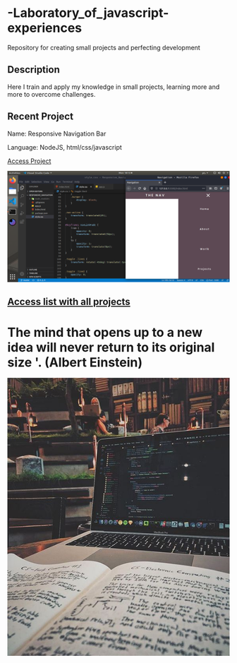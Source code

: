 # -Laboratory_of_javascript-experiences
Repository for creating small projects and perfecting development

## Description
Here I train and apply my knowledge in small projects, learning more and more to overcome challenges.

## Recent Project
  Name: Responsive Navigation Bar
  
  Language: NodeJS, html/css/javascript
  
  <a href='https://github.com/lycan-nt/-Laboratory_of_javascript-experiences/tree/master/Responsive_Navigation' target="_blank" >Access Project</a>
  
  <img src='https://github.com/lycan-nt/-Laboratory_of_javascript-experiences/blob/master/Responsive_Navigation/1.PNG'>
  
## <a href='https://github.com/lycan-nt/-Laboratory_of_javascript-experiences/wiki/List'> Access list with all projects </a>

# The mind that opens up to a new idea will never return to its original size '. (Albert Einstein)

<img src='https://github.com/lycan-nt/my_portyfolio/blob/master/img.jpg'>
